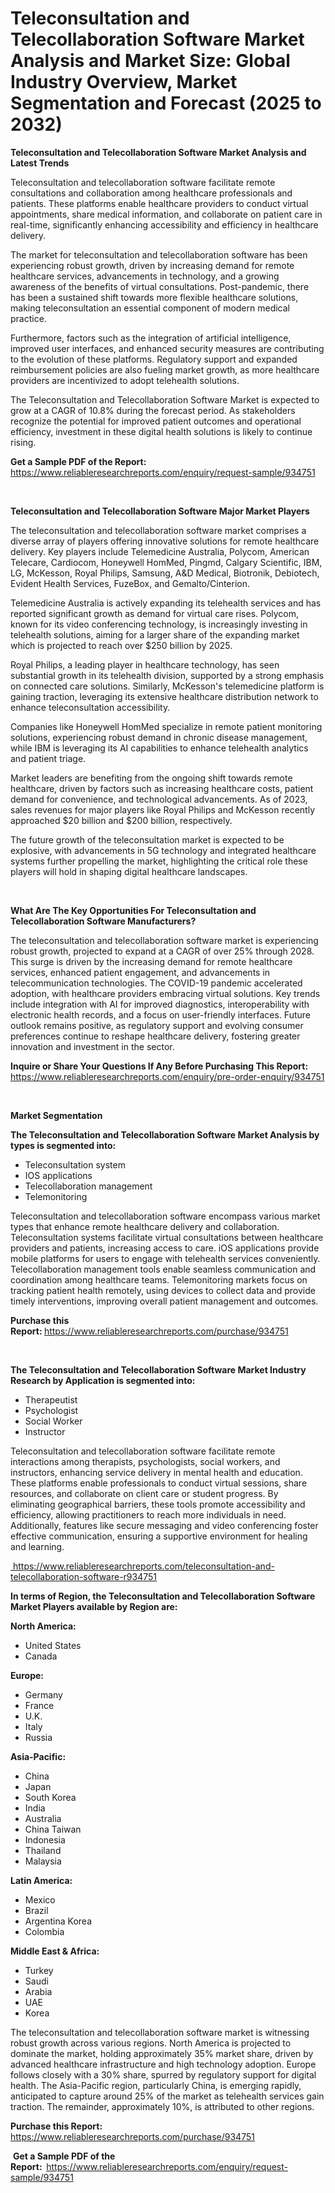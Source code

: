 <p><h1>Teleconsultation and Telecollaboration Software Market Analysis and Market Size: Global Industry Overview, Market Segmentation and Forecast (2025 to 2032)</h1></p><p><strong>Teleconsultation and Telecollaboration Software Market Analysis and Latest Trends</strong></p>
<p><p>Teleconsultation and telecollaboration software facilitate remote consultations and collaboration among healthcare professionals and patients. These platforms enable healthcare providers to conduct virtual appointments, share medical information, and collaborate on patient care in real-time, significantly enhancing accessibility and efficiency in healthcare delivery.</p><p>The market for teleconsultation and telecollaboration software has been experiencing robust growth, driven by increasing demand for remote healthcare services, advancements in technology, and a growing awareness of the benefits of virtual consultations. Post-pandemic, there has been a sustained shift towards more flexible healthcare solutions, making teleconsultation an essential component of modern medical practice.</p><p>Furthermore, factors such as the integration of artificial intelligence, improved user interfaces, and enhanced security measures are contributing to the evolution of these platforms. Regulatory support and expanded reimbursement policies are also fueling market growth, as more healthcare providers are incentivized to adopt telehealth solutions. </p><p>The Teleconsultation and Telecollaboration Software Market is expected to grow at a CAGR of 10.8% during the forecast period. As stakeholders recognize the potential for improved patient outcomes and operational efficiency, investment in these digital health solutions is likely to continue rising.</p></p>
<p><strong>Get a Sample PDF of the Report:&nbsp;</strong> <a href="https://www.reliableresearchreports.com/enquiry/request-sample/934751?utm_campaign=2269&utm_medium=2&utm_source=Github&utm_content=ia&utm_term=18042025&utm_id=teleconsultation-and-telecollaboration-software">https://www.reliableresearchreports.com/enquiry/request-sample/934751</a></p>
<p>&nbsp;</p>
<p><strong>Teleconsultation and Telecollaboration Software Major Market Players</strong></p>
<p><p>The teleconsultation and telecollaboration software market comprises a diverse array of players offering innovative solutions for remote healthcare delivery. Key players include Telemedicine Australia, Polycom, American Telecare, Cardiocom, Honeywell HomMed, Pingmd, Calgary Scientific, IBM, LG, McKesson, Royal Philips, Samsung, A&D Medical, Biotronik, Debiotech, Evident Health Services, FuzeBox, and Gemalto/Cinterion.</p><p>Telemedicine Australia is actively expanding its telehealth services and has reported significant growth as demand for virtual care rises. Polycom, known for its video conferencing technology, is increasingly investing in telehealth solutions, aiming for a larger share of the expanding market which is projected to reach over $250 billion by 2025.</p><p>Royal Philips, a leading player in healthcare technology, has seen substantial growth in its telehealth division, supported by a strong emphasis on connected care solutions. Similarly, McKesson's telemedicine platform is gaining traction, leveraging its extensive healthcare distribution network to enhance teleconsultation accessibility.</p><p>Companies like Honeywell HomMed specialize in remote patient monitoring solutions, experiencing robust demand in chronic disease management, while IBM is leveraging its AI capabilities to enhance telehealth analytics and patient triage.</p><p>Market leaders are benefiting from the ongoing shift towards remote healthcare, driven by factors such as increasing healthcare costs, patient demand for convenience, and technological advancements. As of 2023, sales revenues for major players like Royal Philips and McKesson recently approached $20 billion and $200 billion, respectively. </p><p>The future growth of the teleconsultation market is expected to be explosive, with advancements in 5G technology and integrated healthcare systems further propelling the market, highlighting the critical role these players will hold in shaping digital healthcare landscapes.</p></p>
<p>&nbsp;</p>
<p><strong>What Are The Key Opportunities For Teleconsultation and Telecollaboration Software Manufacturers?</strong></p>
<p><p>The teleconsultation and telecollaboration software market is experiencing robust growth, projected to expand at a CAGR of over 25% through 2028. This surge is driven by the increasing demand for remote healthcare services, enhanced patient engagement, and advancements in telecommunication technologies. The COVID-19 pandemic accelerated adoption, with healthcare providers embracing virtual solutions. Key trends include integration with AI for improved diagnostics, interoperability with electronic health records, and a focus on user-friendly interfaces. Future outlook remains positive, as regulatory support and evolving consumer preferences continue to reshape healthcare delivery, fostering greater innovation and investment in the sector.</p></p>
<p><strong>Inquire or Share Your Questions If Any Before Purchasing This Report:</strong> <a href="https://www.reliableresearchreports.com/enquiry/pre-order-enquiry/934751?utm_campaign=2269&utm_medium=2&utm_source=Github&utm_content=ia&utm_term=18042025&utm_id=teleconsultation-and-telecollaboration-software">https://www.reliableresearchreports.com/enquiry/pre-order-enquiry/934751</a></p>
<p>&nbsp;</p>
<p><strong>Market Segmentation</strong></p>
<p><strong>The Teleconsultation and Telecollaboration Software Market Analysis by types is segmented into:</strong></p>
<p><ul><li>Teleconsultation system</li><li>IOS applications</li><li>Telecollaboration management</li><li>Telemonitoring</li></ul></p>
<p><p>Teleconsultation and telecollaboration software encompass various market types that enhance remote healthcare delivery and collaboration. Teleconsultation systems facilitate virtual consultations between healthcare providers and patients, increasing access to care. iOS applications provide mobile platforms for users to engage with telehealth services conveniently. Telecollaboration management tools enable seamless communication and coordination among healthcare teams. Telemonitoring markets focus on tracking patient health remotely, using devices to collect data and provide timely interventions, improving overall patient management and outcomes.</p></p>
<p><strong>Purchase this Report:&nbsp;</strong><a href="https://www.reliableresearchreports.com/purchase/934751?utm_campaign=2269&utm_medium=2&utm_source=Github&utm_content=ia&utm_term=18042025&utm_id=teleconsultation-and-telecollaboration-software">https://www.reliableresearchreports.com/purchase/934751</a></p>
<p>&nbsp;</p>
<p><strong>The Teleconsultation and Telecollaboration Software Market Industry Research by Application is segmented into:</strong></p>
<p><ul><li>Therapeutist</li><li>Psychologist</li><li>Social Worker</li><li>Instructor</li></ul></p>
<p><p>Teleconsultation and telecollaboration software facilitate remote interactions among therapists, psychologists, social workers, and instructors, enhancing service delivery in mental health and education. These platforms enable professionals to conduct virtual sessions, share resources, and collaborate on client care or student progress. By eliminating geographical barriers, these tools promote accessibility and efficiency, allowing practitioners to reach more individuals in need. Additionally, features like secure messaging and video conferencing foster effective communication, ensuring a supportive environment for healing and learning.</p></p>
<p><a href="https://www.reliableresearchreports.com/teleconsultation-and-telecollaboration-software-r934751?utm_campaign=2269&utm_medium=2&utm_source=Github&utm_content=ia&utm_term=18042025&utm_id=teleconsultation-and-telecollaboration-software">&nbsp;https://www.reliableresearchreports.com/teleconsultation-and-telecollaboration-software-r934751</a></p>
<p><strong>In terms of Region, the Teleconsultation and Telecollaboration Software Market Players available by Region are:</strong></p>
<p>
    <p> <strong> North America: </strong>
        <ul>
            <li>United States</li>
            <li>Canada</li>
        </ul>
        </p> 
    <p> <strong> Europe: </strong>
        <ul>
            <li>Germany</li>
            <li>France</li>
            <li>U.K.</li>
            <li>Italy</li>
            <li>Russia</li>
        </ul>
        </p> 
    <p> <strong> Asia-Pacific: </strong>
        <ul>
            <li>China</li>
            <li>Japan</li>
            <li>South Korea</li>
            <li>India</li>
            <li>Australia</li>
            <li>China Taiwan</li>
            <li>Indonesia</li>
            <li>Thailand</li>
            <li>Malaysia</li>
        </ul>
        </p> 
    <p> <strong> Latin America: </strong>
        <ul>
            <li>Mexico</li>
            <li>Brazil</li>
            <li>Argentina Korea</li>
            <li>Colombia</li>
        </ul>
        </p> 
    <p> <strong> Middle East & Africa: </strong>
        <ul>
            <li>Turkey</li>
            <li>Saudi</li>
            <li>Arabia</li>
            <li>UAE</li>
            <li>Korea</li>
        </ul>
    </p>
    </p>
<p><p>The teleconsultation and telecollaboration software market is witnessing robust growth across various regions. North America is projected to dominate the market, holding approximately 35% market share, driven by advanced healthcare infrastructure and high technology adoption. Europe follows closely with a 30% share, spurred by regulatory support for digital health. The Asia-Pacific region, particularly China, is emerging rapidly, anticipated to capture around 25% of the market as telehealth services gain traction. The remainder, approximately 10%, is attributed to other regions.</p></p>
<p><strong>Purchase this Report: </strong><a href="https://www.reliableresearchreports.com/purchase/934751?utm_campaign=2269&utm_medium=2&utm_source=Github&utm_content=ia&utm_term=18042025&utm_id=teleconsultation-and-telecollaboration-software">https://www.reliableresearchreports.com/purchase/934751</a></p>
<p>&nbsp;<strong>Get a Sample PDF of the Report:&nbsp;&nbsp;</strong><a href="https://www.reliableresearchreports.com/enquiry/request-sample/934751?utm_campaign=2269&utm_medium=2&utm_source=Github&utm_content=ia&utm_term=18042025&utm_id=teleconsultation-and-telecollaboration-software">https://www.reliableresearchreports.com/enquiry/request-sample/934751</a></p>
<p><strong></strong></p>
<p><p></p><p></p><p></p></p>